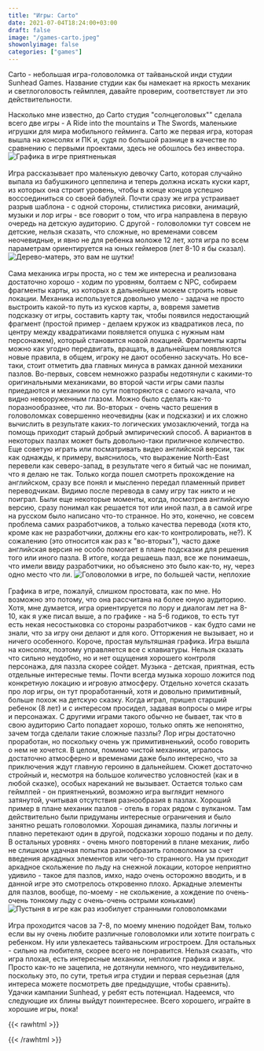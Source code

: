 ```yaml
---
title: "Игры: Carto"
date: 2021-07-04T18:24:00+03:00
draft: false
image: "/games-carto.jpeg"
showonlyimage: false
categories: ["games"]
---
```

Carto - небольшая игра-головоломка от тайваньской инди студии Sunhead Games. Название студии как бы намекает на яркость механик и светлоголовость геймплея, давайте проверим, соответствует ли это действительности.
<!--more-->
Насколько мне известно, до Carto студия "солнцеголовых"" сделала всего две игры - A Ride into the mountains и The Swords, маленькие игрушки для мира мобильного гейминга. Carto же первая игра, которая вышла на консолях и ПК и, судя по большой разнице в качестве по сравнению с первыми проектами, здесь не обошлось без инвестора.
![Графика в игре приятненькая](/games-carto1.png)
</br>  
Игра рассказывает про маленькую девочку Carto, которая случайно выпала из бабушкиного цеппелина и теперь должна искать куски карт, из которых она строит уровень, чтобы в конце концов успешно воссоединиться со своей бабулей. Почти сразу же игра устраивает разрыв шаблона - с одной стороны, стилистика рисовки, анимаций, музыки и лор игры - все говорит о том, что игра направлена в первую очередь на детскую аудиторию. С другой - головоломки тут совсем не детские, нельзя сказать, что сложные, но временами совсем неочевидные, и явно не для ребенка моложе 12 лет, хотя игра по всем параметрам ориентируется на юных геймеров (лет 8-10 я бы сказал).
![Дерево-матерь, это вам не шутки!](/games-carto2.jpg)
</br>  
Сама механика игры проста, но с тем же интересна и реализована достаточно хорошо - ходим по уровням, болтаем с NPC, собираем фрагменты карты, из которых в дальнейшем можем строить новые локации. Механика используется довольно умело - задача не просто выстроить какой-то путь из кусков карты, а, вовремя заметив подсказку от игры, составить карту так, чтобы появился недостающий фрагмент (простой пример - делаем кружок из квадратиков леса, по центру между квадратиками появляется опушка с нужным нам персонажем), который становится новой локацией. Фрагменты карты можно как угодно передвигать, вращать, в дальнейшем появляются новые правила, в общем, игроку не дают особенно заскучать. Но все-таки, стоит отметить два главных минуса в рамках данной механики пазлов. Во-первых, совсем немножко разрабы недотянули с какими-то оригинальными механиками, во второй части игры сами пазлы приедаются и механики по сути повторяются с самого начала, что видно невооруженным глазом. Можно было сделать как-то поразнообразнее, что ли. Во-вторых - очень часто решения в головоломках совершенно неочевидны (как и подсказки) и их сложно вычислить в результате каких-то логических умозаключений, тогда на помощь приходит старый добрый эмпирический способ. А вариантов в некоторых пазлах может быть довольно-таки приличное количество. Еще советую играть или посматривать видео английской версии, так как однажды, к примеру, выяснилось, что выражение North-East перевели как северо-запад, в результате чего я битый час не понимал, что я делаю не так. Только когда пошел смотреть прохождение на английском, сразу все понял и мысленно передал пламенный привет переводчикам. Видимо после перевода в саму игру так никто и не поиграл. Были еще некоторые моменты, когда, посмотрев английскую версию, сразу понимал как решается тот или иной пазл, а в самой игре на русском было написано что-то странное. Но это, конечно, не совсем проблема самих разработчиков, а только качества перевода (хотя кто, кроме как не разработчики, должны его как-то контролировать, не?). К сожалению (это относится как раз к "во-вторых"), часто даже английская версия не особо помогает в плане подсказки для решения того или иного пазла. В итоге, когда решаешь пазл, все же понимаешь, что имели ввиду разработчики, но объяснено это было как-то, ну, через одно место что ли.
![Головоломки в игре, по большей части, неплохие](/games-carto3.jpg)
</br>  
Графика в игре, пожалуй, слишком простовата, как по мне. Но возможно это потому, что она рассчитана на более юную аудиторию. Хотя, мне думается, игра ориентируется по лору и диалогам лет на 8-10, как я уже писал выше, а по графике - на 5-6 годиков, то есть тут есть некая несостыковка со стороны разработчиков - как будто сами не знали, что за игру они делают и для кого. Отторжения не вызывает, но и ничего особенного. Короче, простая мультяшная графика. Игра вышла на консолях, поэтому управляется все с клавиатуры. Нельзя сказать что сильно неудобно, но и нет ощущения хорошего контроля персонажа, для паззла скорее сойдет. Музыка - детская, приятная, есть отдельные интересные темы. Почти всегда музыка хорошо ложится под конкретную локацию и игровую атмосферу. Отдельно хочется сказать про лор игры, он тут проработанный, хотя и довольно примитивный, больше похож на детскую сказку. Когда играл, пришел старший ребенок (8 лет) и с интересом просидел, задавая вопросы о мире игры и персонажах. С другими играми такого обычно не бывает, так что в свою аудиторию Carto попадает хорошо, только опять же непонятно, зачем тогда сделали такие сложные паззлы? Лор игры достаточно проработан, но поскольку очень уж примитивненький, особо говорить о нем не хочется. В целом, помимо чистой механики, игралось достаточно атмосферно и временами даже было интересно, что за приключения ждут главную героиню в дальнейшем. Сюжет достаточно стройный и, несмотря на большое количество условностей (как и в любой сказке), особых нареканий не вызывает. Остается только сам геймлпей - он приятненький, возможно игра выглядит немного затянутой, учитывая отсутствия разнообразия в пазлах. Хороший пример в плане механик пазлов - отель в горах рядом с вулканом. Там действительно были придуманы интересные ограничения и было занятно решать головоломки. Хорошая динамика, пазлы логичны и плавно перетекают один в другой, подсказки хорошо поданы и по делу. В остальных уровнях - очень много повторений в плане механик, либо не слишком удачная попытка разнообразить головоломки за счет введения аркадных элементов или чего-то странного. На ум приходит аркадное скольжение по льду на снежной локации, которое неприятно удивило - такое для пазлов, имхо, надо очень осторожно вводить, и в данной игре это смотрелось откровенно плохо. Аркадные элементы для пазлов, вообще, по-моему - не скольжение, а хождение по очень-очень тонкому льду с очень-очень острыми коньками)
![Пустыня в игре как раз изобилует странными головоломками](/games-carto4.jpg)
</br>  
Игра проходится часов за 7-8, по моему мнению подойдет Вам, только если вы ну очень любите различные головоломки или хотите поиграть с ребенком. Ну или увлекаетесь тайваньским игростроем. Для остальных - сильно на любителя, скорее всего не понравится. Нельзя сказать, что игра плохая, есть интересные механики, неплохие графика и звук. Просто как-то не зацепила, не дотянули немного, что неудивительно, поскольку это, по сути, третья игра студии и первая серьезная (для интереса можете посмотреть две предыдущие, чтобы сравнить). Удачки кампании Sunhead, у ребят есть потенциал. Надеемся, что следующие их блины выйдут поинтереснее. Всего хорошего, играйте в хорошие игры, пока!
</br>  


{{< rawhtml >}}
<div id="graphcomment"></div>
<script type="text/javascript">

  window.gc_params = {
    graphcomment_id: 'https-psyhut-ru',

    // if your website has a fixed header, indicate it's height in pixels
    fixed_header_height: 0,
  };
  
  (function() {
    var gc = document.createElement('script'); gc.type = 'text/javascript'; gc.async = true;
    gc.src = 'https://graphcomment.com/js/integration.js?' + Math.round(Math.random() * 1e8);
    (document.getElementsByTagName('head')[0] || document.getElementsByTagName('body')[0]).appendChild(gc);
  })();

</script>
{{< /rawhtml >}}